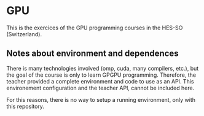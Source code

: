 # GPU
This is the exercices of the GPU programming courses in the HES-SO (Switzerland).

## Notes about environment and dependences
There is many technologies involved (omp, cuda, many compilers, etc.), but the goal of the course is only to learn GPGPU programming. Therefore, the teacher provided a complete environment and code to use as an API. This environement configuration and the teacher API, cannot be included here.

For this reasons, there is no way to setup a running environment, only with this repository.
